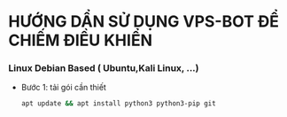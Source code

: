 # HƯỚNG DẨN SỬ DỤNG VPS-BOT ĐỂ CHIẾM ĐIỀU KHIỂN

### Linux Debian Based ( Ubuntu,Kali Linux, ...)
 * Bước 1: tải gói cần thiết
    ```bash
    apt update && apt install python3 python3-pip git
    ``` 
